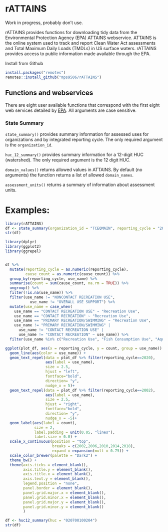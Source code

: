 
<!-- README.md is generated from README.Rmd. Please edit that file -->

# rATTAINS

<!-- badges: start -->
<!-- badges: end -->

Work in progress, probably don’t use.

rATTAINS provides functions for downloading tidy data from the
Environmental Protection Agency (EPA) ATTAINS webservice. ATTAINS is the
online system used to track and report Clean Water Act assessments and
Total Maximum Daily Loads (TMDLs) in US surface waters. rATTAINS
provides access to public information made available through the EPA.

Install from Github

``` r
install.packages("remotes")
remotes::install_github("mps9506/rATTAINS")
```

## Functions and webservices

There are eight user available functions that correspond with the first
eight web services detailed by
[EPA](https://www.epa.gov/sites/default/files/2020-10/documents/attains_how_to_access_web_services_2020-10-28.pdf).
All arguments are case sensitive.

### State Summary

`state_summary()` provides summary information for assessed uses for
organizations and by integrated reporting cycle. The only required
argument is the `organization_id`.

`huc_12_summary()` provides summary information for a 12-digit HUC
(watershed). The only required argument is the 12 digit HUC.

`domain_values()` returns allowed values in ATTAINS. By default (no
arguments) the function returns a list of allowed `domain_names`.

`assessment_units()` returns a summary of information about assessment
units.

# Examples:

``` r
library(rATTAINS)
df <- state_summary(organization_id = "TCEQMAIN", reporting_cycle = "2020")
str(df)
```

``` r
library(dplyr)
library(ggplot2)
library(ggrepel)


df %>% 
  mutate(reporting_cycle = as.numeric(reporting_cycle),
         cause_count = as.numeric(cause_count)) %>%
  group_by(reporting_cycle, use_name) %>%
  summarise(count = sum(cause_count, na.rm = TRUE)) %>%
  ungroup() %>%
  filter(!is.na(use_name)) %>%
  filter(use_name != "NONCONTACT RECREATION USE",
           use_name != "OVERALL USE SUPPORT") %>%
  mutate(use_name = case_when(
    use_name == "CONTACT RECREATION USE" ~ "Recreation Use",
    use_name == "CONTACT RECREATION" ~ "Recreation Use",
    use_name == "PRIMARY RECREATION/SWIMMING" ~ "Recreation Use",
    use_name != "PRIMARY RECREATION/SWIMMING" |
      use_name != "CONTACT RECREATION USE" |
      use_name != "CONTACT RECREATION" ~ use_name)) %>%
  filter(use_name %in% c("Recreation Use", "Fish Consumption Use", "Aquatic Life Use", "General Use"))-> plot_df

ggplot(plot_df, aes(x = reporting_cycle, y = count, group = use_name)) +
  geom_line(aes(color = use_name)) +
  geom_text_repel(data = plot_df %>% filter(reporting_cycle==2020),
                  aes(label = use_name),
                  size = 2.5,
                  hjust = "left",
                  fontface="bold",
                  direction= "y",
                  nudge_x = 5)+
  geom_text_repel(data = plot_df %>% filter(reporting_cycle==2002),
                  aes(label = use_name),
                  size = 2.5,
                  hjust = "right",
                  fontface="bold",
                  direction= "y",
                  nudge_x = -5)+
  geom_label(aes(label = count),
             size = 2,
             label.padding = unit(0.05, "lines"), 
             label.size = 0.0) +
  scale_x_continuous(position = "top",
                     breaks = c(2002,2006,2010,2014,2018),
                     expand = expansion(mult = 0.75)) +
  scale_color_brewer(palette = "Dark2") +
  theme_bw() +
  theme(axis.ticks = element_blank(),
        axis.title.y = element_blank(),
        axis.title.x = element_blank(),
        axis.text.y = element_blank(),
        legend.position = "none",
        panel.border = element_blank(),
        panel.grid.major.x = element_blank(),
        panel.grid.minor.x = element_blank(),
        panel.grid.major.y = element_blank(),
        panel.grid.minor.y = element_blank()
        )
```

``` r
df <- huc12_summary(huc = "020700100204")
str(df)
```
